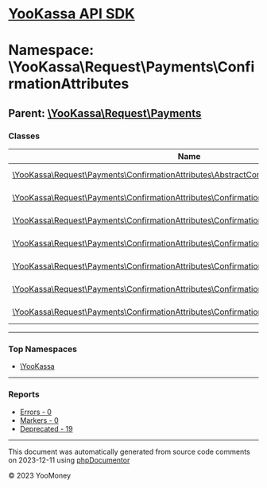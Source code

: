 # [YooKassa API SDK](../home.md)

# Namespace: \YooKassa\Request\Payments\ConfirmationAttributes

## Parent: [\YooKassa\Request\Payments](../namespaces/yookassa-request-payments.md)

### Classes

| Name | Summary |
| ---- | ------- |
| [\YooKassa\Request\Payments\ConfirmationAttributes\AbstractConfirmationAttributes](../classes/YooKassa-Request-Payments-ConfirmationAttributes-AbstractConfirmationAttributes.md) | Класс, представляющий модель AbstractConfirmationAttributes. |
| [\YooKassa\Request\Payments\ConfirmationAttributes\ConfirmationAttributesEmbedded](../classes/YooKassa-Request-Payments-ConfirmationAttributes-ConfirmationAttributesEmbedded.md) | Класс, представляющий модель ConfirmationAttributesEmbedded. |
| [\YooKassa\Request\Payments\ConfirmationAttributes\ConfirmationAttributesExternal](../classes/YooKassa-Request-Payments-ConfirmationAttributes-ConfirmationAttributesExternal.md) | Класс, представляющий модель ConfirmationAttributesExternal. |
| [\YooKassa\Request\Payments\ConfirmationAttributes\ConfirmationAttributesFactory](../classes/YooKassa-Request-Payments-ConfirmationAttributes-ConfirmationAttributesFactory.md) | Класс, представляющий модель ConfirmationAttributesFactory. |
| [\YooKassa\Request\Payments\ConfirmationAttributes\ConfirmationAttributesMobileApplication](../classes/YooKassa-Request-Payments-ConfirmationAttributes-ConfirmationAttributesMobileApplication.md) | Класс, представляющий модель ConfirmationAttributesMobileApplication. |
| [\YooKassa\Request\Payments\ConfirmationAttributes\ConfirmationAttributesQr](../classes/YooKassa-Request-Payments-ConfirmationAttributes-ConfirmationAttributesQr.md) | Класс, представляющий модель ConfirmationAttributesQr. |
| [\YooKassa\Request\Payments\ConfirmationAttributes\ConfirmationAttributesRedirect](../classes/YooKassa-Request-Payments-ConfirmationAttributes-ConfirmationAttributesRedirect.md) | Класс, представляющий модель ConfirmationAttributesRedirect. |

---

### Top Namespaces

* [\YooKassa](../namespaces/yookassa.md)

---

### Reports
* [Errors - 0](../reports/errors.md)
* [Markers - 0](../reports/markers.md)
* [Deprecated - 19](../reports/deprecated.md)

---

This document was automatically generated from source code comments on 2023-12-11 using [phpDocumentor](http://www.phpdoc.org/)

&copy; 2023 YooMoney